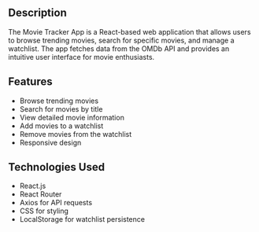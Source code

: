 ## Description

The Movie Tracker App is a React-based web application that allows users to browse trending movies, search for specific movies, and manage a watchlist.
The app fetches data from the OMDb API and provides an intuitive user interface for movie enthusiasts.

## Features
- Browse trending movies
- Search for movies by title
- View detailed movie information
- Add movies to a watchlist
- Remove movies from the watchlist
- Responsive design
## Technologies Used
- React.js
- React Router
- Axios for API requests
- CSS for styling
- LocalStorage for watchlist persistence
